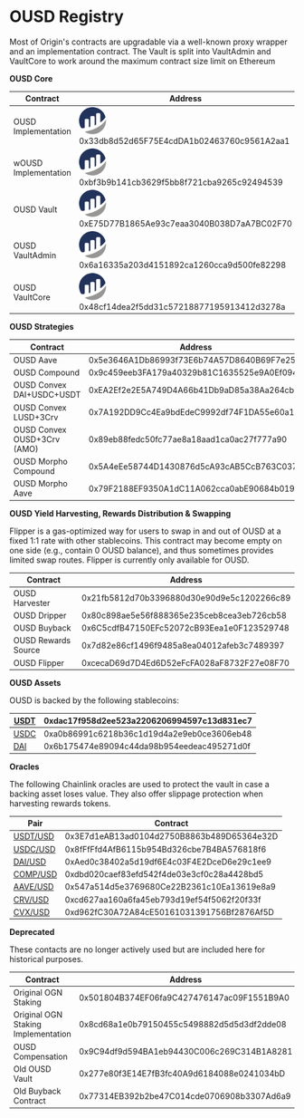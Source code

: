 # OUSD Registry

Most of Origin's contracts are upgradable via a well-known proxy wrapper and an implementation contract. The Vault is split into VaultAdmin and VaultCore to work around the maximum contract size limit on Ethereum

**OUSD Core**

| Contract             | Address                                                                                                                                                                                                 |
| -------------------- | ------------------------------------------------------------------------------------------------------------------------------------------------------------------------------------------------------- |
| OUSD Implementation  | [<img src="../../.gitbook/assets/image (26).png" alt="" data-size="line">](https://etherscan.io/address/0x33db8d52d65F75E4cdDA1b02463760c9561A2aa1) 0x33db8d52d65F75E4cdDA1b02463760c9561A2aa1          |
| wOUSD Implementation | [<img src="../../.gitbook/assets/image (7).png" alt="" data-size="line">](https://etherscan.io/address/0xbf3b9b141cb3629f5bb8f721cba9265c92494539) 0xbf3b9b141cb3629f5bb8f721cba9265c92494539           |
| OUSD Vault           | [<img src="../../.gitbook/assets/image (23).png" alt="" data-size="line">](https://etherscan.io/address/0xe75d77b1865ae93c7eaa3040b038d7aa7bc02f70) 0xE75D77B1865Ae93c7eaa3040B038D7aA7BC02F70          |
| OUSD VaultAdmin      | [<img src="../../.gitbook/assets/image (19) (1).png" alt="" data-size="line">](https://etherscan.io/address/0x6a16335a203d4151892ca1260cca9d500fe82298#code) 0x6a16335a203d4151892ca1260cca9d500fe82298 |
| OUSD VaultCore       | [<img src="../../.gitbook/assets/image (21).png" alt="" data-size="line">](https://etherscan.io/address/0x48cf14dea2f5dd31c57218877195913412d3278a) 0x48cf14dea2f5dd31c57218877195913412d3278a          |

**OUSD Strategies**

| Contract                    | Address                                    |
| --------------------------- | ------------------------------------------ |
| OUSD Aave                   | 0x5e3646A1Db86993f73E6b74A57D8640B69F7e259 |
| OUSD Compound               | 0x9c459eeb3FA179a40329b81C1635525e9A0Ef094 |
| OUSD Convex DAI+USDC+USDT   | 0xEA2Ef2e2E5A749D4A66b41Db9aD85a38Aa264cb3 |
| OUSD Convex LUSD+3Crv       | 0x7A192DD9Cc4Ea9bdEdeC9992df74F1DA55e60a19 |
| OUSD Convex OUSD+3Crv (AMO) | 0x89eb88fedc50fc77ae8a18aad1ca0ac27f777a90 |
| OUSD Morpho Compound        | 0x5A4eEe58744D1430876d5cA93cAB5CcB763C037D |
| OUSD Morpho Aave            | 0x79F2188EF9350A1dC11A062cca0abE90684b0197 |

**OUSD Yield Harvesting, Rewards Distribution & Swapping**

Flipper is a gas-optimized way for users to swap in and out of OUSD at a fixed 1:1 rate with other stablecoins. This contract may become empty on one side (e.g., contain 0 OUSD balance), and thus sometimes provides limited swap routes. Flipper is currently only available for OUSD.

| Contract            | Address                                    |
| ------------------- | ------------------------------------------ |
| OUSD Harvester      | 0x21fb5812d70b3396880d30e90d9e5c1202266c89 |
| OUSD Dripper        | 0x80c898ae5e56f888365e235ceb8cea3eb726cb58 |
| OUSD Buyback        | 0x6C5cdfB47150EFc52072cB93Eea1e0F123529748 |
| OUSD Rewards Source | 0x7d82e86cf1496f9485a8ea04012afeb3c7489397 |
| OUSD Flipper        | 0xcecaD69d7D4Ed6D52eFcFA028aF8732F27e08F70 |

**OUSD Assets**

OUSD is backed by the following stablecoins:

| [USDT](https://etherscan.io/address/0xdac17f958d2ee523a2206206994597c13d831ec7) | 0xdac17f958d2ee523a2206206994597c13d831ec7 |
| ------------------------------------------------------------------------------- | ------------------------------------------ |
| [USDC](https://etherscan.io/address/0xa0b86991c6218b36c1d19d4a2e9eb0ce3606eb48) | 0xa0b86991c6218b36c1d19d4a2e9eb0ce3606eb48 |
| [DAI](https://etherscan.io/address/0x6b175474e89094c44da98b954eedeac495271d0f)  | 0x6b175474e89094c44da98b954eedeac495271d0f |

**Oracles**

The following Chainlink oracles are used to protect the vault in case a backing asset loses value. They also offer slippage protection when harvesting rewards tokens.

| Pair                                                                      | Contract                                   |
| ------------------------------------------------------------------------- | ------------------------------------------ |
| [USDT/USD](https://data.chain.link/ethereum/mainnet/stablecoins/usdt-usd) | 0x3E7d1eAB13ad0104d2750B8863b489D65364e32D |
| [USDC/USD](https://data.chain.link/ethereum/mainnet/stablecoins/usdc-usd) | 0x8fFfFfd4AfB6115b954Bd326cbe7B4BA576818f6 |
| [DAI/USD](https://data.chain.link/ethereum/mainnet/stablecoins/dai-usd)   | 0xAed0c38402a5d19df6E4c03F4E2DceD6e29c1ee9 |
| [COMP/USD](https://data.chain.link/ethereum/mainnet/crypto-usd/comp-usd)  | 0xdbd020caef83efd542f4de03e3cf0c28a4428bd5 |
| [AAVE/USD](https://data.chain.link/ethereum/mainnet/crypto-usd/aave-usd)  | 0x547a514d5e3769680Ce22B2361c10Ea13619e8a9 |
| [CRV/USD](https://data.chain.link/ethereum/mainnet/crypto-usd/crv-usd)    | 0xcd627aa160a6fa45eb793d19ef54f5062f20f33f |
| [CVX/USD](https://data.chain.link/ethereum/mainnet/crypto-usd/cvx-usd)    | 0xd962fC30A72A84cE50161031391756Bf2876Af5D |

**Deprecated**

These contacts are no longer actively used but are included here for historical purposes.

| Contract                            | Address                                    |
| ----------------------------------- | ------------------------------------------ |
| Original OGN Staking                | 0x501804B374EF06fa9C427476147ac09F1551B9A0 |
| Original OGN Staking Implementation | 0x8cd68a1e0b79150455c5498882d5d5d3df2dde08 |
| OUSD Compensation                   | 0x9C94df9d594BA1eb94430C006c269C314B1A8281 |
| Old OUSD Vault                      | 0x277e80f3E14E7fB3fc40A9d6184088e0241034bD |
| Old Buyback Contract                | 0x77314EB392b2be47C014cde0706908b3307Ad6a9 |
